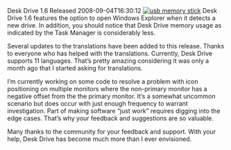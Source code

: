 Desk Drive 1.6 Released
2008-09-04T16:30:12
[![usb memory stick](/content/images/blog/DeskDrive1.6Released_974A/usb.jpg)](/deskdrive) Desk Drive 1.6 features the option to open Windows Explorer when it detects a new drive. In addition, you should notice that Desk Drive memory usage as indicated by the Task Manager is considerably less.

Several updates to the translations have been added to this release. Thanks to everyone who has helped with the translations. Currently, Desk Drive supports 11 languages. That’s pretty amazing considering it was only a month ago that I started asking for translations.

I’m currently working on some code to resolve a problem with icon positioning on multiple monitors where the non-primary monitor has a negative offset from the the primary monitor. It’s a somewhat uncommon scenario but does occur with just enough frequency to warrant investigation. Part of making software “just work” requires digging into the edge cases. That’s why your feedback and suggestions are so valuable. 

Many thanks to the community for your feedback and support. With your help, Desk Drive has become much more than I ever envisioned.
